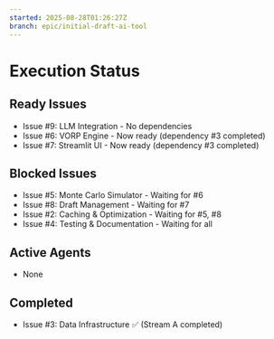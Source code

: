 ```yaml
---
started: 2025-08-28T01:26:27Z
branch: epic/initial-draft-ai-tool
---
```


# Execution Status

## Ready Issues
- Issue #9: LLM Integration - No dependencies
- Issue #6: VORP Engine - Now ready (dependency #3 completed)
- Issue #7: Streamlit UI - Now ready (dependency #3 completed)

## Blocked Issues
- Issue #5: Monte Carlo Simulator - Waiting for #6
- Issue #8: Draft Management - Waiting for #7
- Issue #2: Caching & Optimization - Waiting for #5, #8
- Issue #4: Testing & Documentation - Waiting for all

## Active Agents
- None

## Completed
- Issue #3: Data Infrastructure ✅ (Stream A completed)
